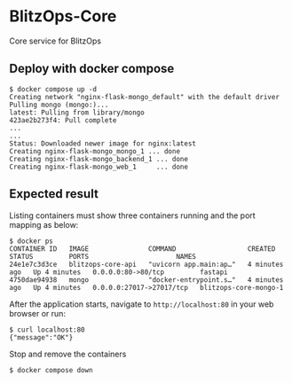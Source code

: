 # BlitzOps-Core
Core service for BlitzOps

## Deploy with docker compose

```
$ docker compose up -d
Creating network "nginx-flask-mongo_default" with the default driver
Pulling mongo (mongo:)...
latest: Pulling from library/mongo
423ae2b273f4: Pull complete
...
...
Status: Downloaded newer image for nginx:latest
Creating nginx-flask-mongo_mongo_1 ... done
Creating nginx-flask-mongo_backend_1 ... done
Creating nginx-flask-mongo_web_1     ... done

```

## Expected result

Listing containers must show three containers running and the port mapping as below:
```
$ docker ps
CONTAINER ID   IMAGE               COMMAND                  CREATED         STATUS         PORTS                      NAMES
24e1e7c3d3ce   blitzops-core-api   "uvicorn app.main:ap…"   4 minutes ago   Up 4 minutes   0.0.0.0:80->80/tcp         fastapi
4750dae94938   mongo               "docker-entrypoint.s…"   4 minutes ago   Up 4 minutes   0.0.0.0:27017->27017/tcp   blitzops-core-mongo-1
```

After the application starts, navigate to `http://localhost:80` in your web browser or run:
```
$ curl localhost:80
{"message":"OK"}
```

Stop and remove the containers
```
$ docker compose down
```
